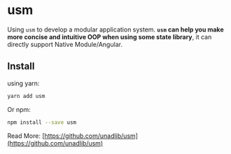 # usm

Using `usm` to develop a modular application system. **`usm` can help you make more concise and intuitive OOP when using some state library**, it can directly support Native Module/Angular.

## Install

using yarn:

```bash
yarn add usm
```

Or npm:

```bash
npm install --save usm
```

Read More: [https://github.com/unadlib/usm](https://github.com/unadlib/usm)
